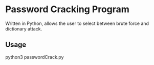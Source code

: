 # Password Cracking Program
Written in Python, allows the user to select between brute force and dictionary attack.

## Usage ##
python3 passwordCrack.py
